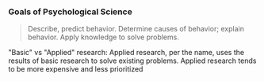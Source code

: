 ### Goals of Psychological Science
> Describe, predict behavior. 
> Determine causes of behavior; explain behavior. 
> Apply knowledge to solve problems.

"Basic" vs "Applied" research:
Applied research, per the name, uses the results of basic research to solve existing problems. 
Applied research tends to be more expensive and less prioritized